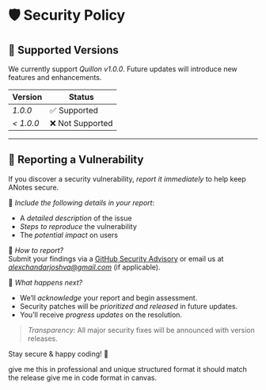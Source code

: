 # 🛡 Security Policy

## 🔹 Supported Versions

We currently support *Quillon v1.0.0*. Future updates will introduce new features and enhancements.

| Version  | Status           |
|----------|----------------|
| *1.0.0*  | ✅ Supported  |
| *< 1.0.0*  | ❌ Not Supported |

---

## 🚨 Reporting a Vulnerability

If you discover a security vulnerability, *report it immediately* to help keep ANotes secure.  

🔹 *Include the following details in your report*:  
- A *detailed description* of the issue  
- *Steps to reproduce* the vulnerability  
- The *potential impact* on users  

📩 *How to report?*  
Submit your findings via a [GitHub Security Advisory](https://github.com/alexjoshva/ANotes/security/advisories) or email us at *alexchandarjoshva@gmail.com* (if applicable).  

🔔 *What happens next?*  
- We’ll *acknowledge* your report and begin assessment.  
- Security patches will be *prioritized and released* in future updates.  
- You’ll receive *progress updates* on the resolution.  

> *Transparency:* All major security fixes will be announced with version releases.  

Stay secure & happy coding! 🚀


give me this in professional and unique structured format it should match the release give me in code format in canvas.
